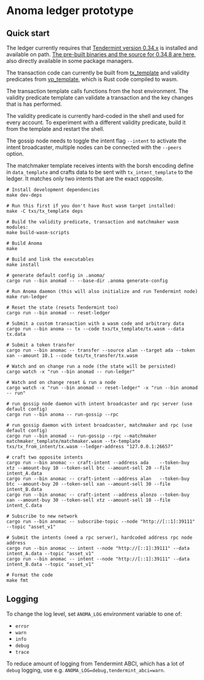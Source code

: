 # Anoma ledger prototype

## Quick start

The ledger currently requires that [Tendermint version 0.34.x](https://github.com/tendermint/tendermint) is installed and available on path. [The pre-built binaries and the source for 0.34.8 are here](https://github.com/tendermint/tendermint/releases/tag/v0.34.8), also directly available in some package managers.

The transaction code can currently be built from [tx_template](txs/tx_template) and validity predicates from [vp_template](vps/vp_template), which is Rust code compiled to wasm.

The transaction template calls functions from the host environment. The validity predicate template can validate a transaction and the key changes that is has performed.

The validity predicate is currently hard-coded in the shell and used for every account. To experiment with a different validity predicate, build it from the template and restart the shell.

The gossip node needs to toggle the intent flag `--intent` to activate the intent broadcaster, multiple nodes can be connected with the `--peers` option.

The matchmaker template receives intents with the borsh encoding define in `data_template` and crafts data to be sent with `tx_intent_template` to the ledger. It matches only two intents that are the exact opposite.

```shell
# Install development dependencies
make dev-deps

# Run this first if you don't have Rust wasm target installed:
make -C txs/tx_template deps

# Build the validity predicate, transaction and matchmaker wasm modules:
make build-wasm-scripts

# Build Anoma
make

# Build and link the executables
make install

# generate default config in .anoma/
cargo run --bin anomad -- --base-dir .anoma generate-config

# Run Anoma daemon (this will also initialize and run Tendermint node)
make run-ledger

# Reset the state (resets Tendermint too)
cargo run --bin anomad -- reset-ledger

# Submit a custom transaction with a wasm code and arbitrary data
cargo run --bin anoma -- tx --code txs/tx_template/tx.wasm --data tx.data

# Submit a token transfer
cargo run --bin anomac -- transfer --source alan --target ada --token xan --amount 10.1 --code txs/tx_transfer/tx.wasm

# Watch and on change run a node (the state will be persisted)
cargo watch -x "run --bin anomad -- run-ledger"

# Watch and on change reset & run a node
cargo watch -x "run --bin anomad -- reset-ledger" -x "run --bin anomad -- run"

# run gossip node daemon with intent broadcaster and rpc server (use default config)
cargo run --bin anoma -- run-gossip --rpc

# run gossip daemon with intent broadcaster, matchmaker and rpc (use default config)
cargo run --bin anomad -- run-gossip --rpc --matchmaker matchmaker_template/matchmaker.wasm --tx-template txs/tx_from_intent/tx.wasm --ledger-address "127.0.0.1:26657"

# craft two opposite intents
cargo run --bin anomac -- craft-intent --address ada    --token-buy xtz --amount-buy 10 --token-sell btc --amount-sell 20 --file intent_A.data
cargo run --bin anomac -- craft-intent --address alan   --token-buy btc --amount-buy 20 --token-sell xan --amount-sell 30 --file intent_B.data
cargo run --bin anomac -- craft-intent --address alonzo --token-buy xan --amount-buy 30 --token-sell xtz --amount-sell 10 --file intent_C.data

# Subscribe to new network
cargo run --bin anomac -- subscribe-topic --node "http://[::1]:39111" --topic "asset_v1"

# Submit the intents (need a rpc server), hardcoded address rpc node address
cargo run --bin anomac -- intent --node "http://[::1]:39111" --data intent_A.data --topic "asset_v1"
cargo run --bin anomac -- intent --node "http://[::1]:39111" --data intent_B.data --topic "asset_v1"

# Format the code
make fmt
```

## Logging

To change the log level, set `ANOMA_LOG` environment variable to one of:
- `error`
- `warn`
- `info`
- `debug`
- `trace`

To reduce amount of logging from Tendermint ABCI, which has a lot of `debug` logging, use e.g. `ANOMA_LOG=debug,tendermint_abci=warn`.
